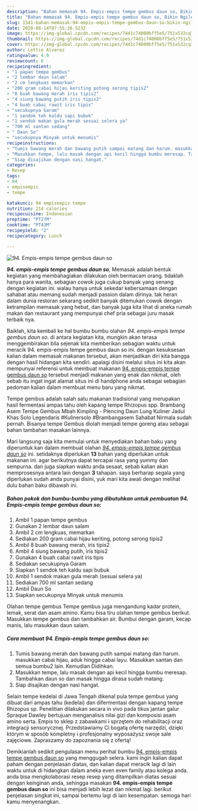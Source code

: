 ```yaml
---
description: "Bahan memasak 94. Empis-empis tempe gembus daun so, Bikin Ngiler"
title: "Bahan memasak 94. Empis-empis tempe gembus daun so, Bikin Ngiler"
slug: 1541-bahan-memasak-94-empis-empis-tempe-gembus-daun-so-bikin-ngiler
date: 2020-08-14T07:55:26.523Z
image: https://img-global.cpcdn.com/recipes/74d1c74000bff5e5/751x532cq70/94-empis-empis-tempe-gembus-daun-so-foto-resep-utama.jpg
thumbnail: https://img-global.cpcdn.com/recipes/74d1c74000bff5e5/751x532cq70/94-empis-empis-tempe-gembus-daun-so-foto-resep-utama.jpg
cover: https://img-global.cpcdn.com/recipes/74d1c74000bff5e5/751x532cq70/94-empis-empis-tempe-gembus-daun-so-foto-resep-utama.jpg
author: Lettie Alvarez
ratingvalue: 4.9
reviewcount: 6
recipeingredient:
- "1 papan tempe gembus"
- "2 lembar daun salam"
- "2 cm lengkuas memarkan"
- "200 gram cabai hijau keriting potong serong tipis2"
- "8 buah bawang merah iris tipis2"
- "4 siung bawang putih iris tipis2"
- "4 buah cabai rawit iris tipis"
- "secukupnya Garam"
- "1 sendok teh kaldu sapi bubuk"
- "1 sendok makan gula merah sesuai selera ya"
- "700 ml santan sedang"
- " Daun So"
- "secukupnya Minyak untuk menumis"
recipeinstructions:
- "Tumis bawang merah dan bawang putih sampai matang dan harum. masukkan cabai hijau, aduk hingga cabai layu. Masukkan santan dan semua bumbu2 lain. Kemudian Didihkan."
- "Masukkan tempe, lalu masak dengan api kecil hingga bumbu meresap. Tambahkan daun so dan masak hingga dirasa sudah matang."
- "Siap disajikan dengan nasi hangat."
categories:
- Resep
tags:
- 94
- empisempis
- tempe

katakunci: 94 empisempis tempe 
nutrition: 214 calories
recipecuisine: Indonesian
preptime: "PT27M"
cooktime: "PT43M"
recipeyield: "2"
recipecategory: Lunch

---
```



![94. Empis-empis tempe gembus daun so](https://img-global.cpcdn.com/recipes/74d1c74000bff5e5/751x532cq70/94-empis-empis-tempe-gembus-daun-so-foto-resep-utama.jpg)

<b><i>94. empis-empis tempe gembus daun so</i></b>, Memasak adalah bentuk kegiatan yang membahagiakan dilakukan oleh bermacam orang. tidaklah hanya para wanita, sebagian cowok juga cukup banyak yang senang dengan kegiatan ini. walau hanya untuk sekedar kebersamaan dengan sahabat atau memang sudah menjadi passion dalam dirinya. tak heran dalam dunia restoran sekarang sedikit banyak ditemukan cowok dengan ketrampilan memasak yang hebat, dan banyak juga kita lihat di aneka rumah makan dan restaurant yang mempunyai chef pria sebagai juru masak terbaik nya.

Baiklah, kita kembali ke hal bumbu bumbu olahan <i>94. empis-empis tempe gembus daun so</i>. di antara kegiatan kita, mungkin akan terasa menggembirakan bila sejenak kita memberikan sebagian waktu untuk meracik 94. empis-empis tempe gembus daun so ini. dengan kesuksesan kalian dalam memasak makanan tersebut, akan menjadikan diri kita bangga dengan hasil hidangan kita sendiri. apalagi disini melalui situs ini kita akan mempunyai referensi untuk membuat makanan <u>94. empis-empis tempe gembus daun so</u> tersebut menjadi makanan yang enak dan nikmat, oleh sebab itu ingat ingat alamat situs ini di handphone anda sebagai sebagian pedoman kalian dalam membuat menu baru yang nikmat.

Tempe gembus adalah salah satu makanan tradisional yang merupakan hasil fermentasi ampas tahu oleh kapang tempe Rhizopus spp. Brambang Asem Tempe Gembus Mbah Kimpling - Plencing Daun Lung Kuliner Jadul Khas Solo Legendaris #Kulinersolo #Brambangasem Sahabat Nirmala sudah pernah. Bisanya tempe Gembus diolah menjadi tempe goreng atau sebagai bahan tambahan masakan lainnya.


Mari langsung saja kita memulai untuk menyediakan bahan baku yang diperuntuk kan dalam membuat olahan <u><i>94. empis-empis tempe gembus daun so</i></u> ini. setidaknya diperlukan <b>13</b> bahan yang diperlukan untuk makanan ini. agar berikutnya dapat tercapai rasa yang yummy dan sempurna. dan juga siapkan waktu anda sesaat, sebab kalian akan memprosesnya antara lain dengan <b>3</b> tahapan. saya berharap segala yang diperlukan sudah anda punyai disini, yuk mari kita awali dengan melihat dulu bahan baku dibawah ini.

<!--inarticleads1-->

##### Bahan pokok dan bumbu-bumbu yang dibutuhkan untuk pembuatan 94. Empis-empis tempe gembus daun so:

1. Ambil 1 papan tempe gembus
1. Gunakan 2 lembar daun salam
1. Ambil 2 cm lengkuas, memarkan
1. Sediakan 200 gram cabai hijau keriting, potong serong tipis2
1. Ambil 8 buah bawang merah, iris tipis2
1. Ambil 4 siung bawang putih, iris tipis2
1. Gunakan 4 buah cabai rawit iris tipis
1. Sediakan secukupnya Garam
1. Siapkan 1 sendok teh kaldu sapi bubuk
1. Ambil 1 sendok makan gula merah (sesuai selera ya)
1. Sediakan 700 ml santan sedang
1. Ambil  Daun So
1. Siapkan secukupnya Minyak untuk menumis


Olahan tempe gembus Tempe gembus juga mengandung kadar protein, lemak, serat dan asam amino. Kamu bisa tiru olahan tempe gembus berikut. Masukkan tempe gembus dan tambahkan air. Bumbui dengan garam, kecap manis, lalu masukkan daun salam. 

<!--inarticleads2-->

##### Cara membuat 94. Empis-empis tempe gembus daun so:

1. Tumis bawang merah dan bawang putih sampai matang dan harum. masukkan cabai hijau, aduk hingga cabai layu. Masukkan santan dan semua bumbu2 lain. Kemudian Didihkan.
1. Masukkan tempe, lalu masak dengan api kecil hingga bumbu meresap. Tambahkan daun so dan masak hingga dirasa sudah matang.
1. Siap disajikan dengan nasi hangat.


Selain tempe kedelai di Jawa Tengah dikenal pula tempe gembus yang dibuat dari ampas tahu (kedelai) dan difermentasi dengan kapang tempe Rhizopus sp. Penelitian dilakukan secara in vivo pada tikus jantan galur Spraque Dawley bertujuan menganalisis nilai gizi dan komposisi asam amino serta. Empis to sklep z zabawkami i sprzętem do rehabilitacji oraz integracji sensorycznej. Przedstawiamy Ci bogatą ofertę narzędzi, dzięki którym w sposób kompletny i profesjonalny wyposażysz swoje sale zajęciowe. Zapraszamy do zapoznania się z ofertą! 

Demikianlah sedikit pengulasan menu perihal bumbu <u>94. empis-empis tempe gembus daun so</u> yang menggugah selera. kami ingin kalian dapat paham dengan penjelasan diatas, dan kalian dapat meracik lagi di lain waktu untuk di hidangkan dalam aneka even even family atau kolega anda. anda bisa mengkolaborasi resep resep yang ditampilkan diatas sesuai dengan keinginan anda, sehingga masakan <b>94. empis-empis tempe gembus daun so</b> ini bisa menjadi lebih lezat dan nikmat lagi. berikut penjelasan singkat ini, sampai bertemu lagi di lain kesempatan. semoga hari kamu menyenangkan.
